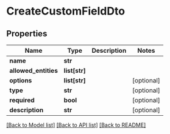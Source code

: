 # CreateCustomFieldDto

## Properties
Name | Type | Description | Notes
------------ | ------------- | ------------- | -------------
**name** | **str** |  | 
**allowed_entities** | **list[str]** |  | 
**options** | **list[str]** |  | [optional] 
**type** | **str** |  | [optional] 
**required** | **bool** |  | [optional] 
**description** | **str** |  | [optional] 

[[Back to Model list]](../README.md#documentation-for-models) [[Back to API list]](../README.md#documentation-for-api-endpoints) [[Back to README]](../README.md)

